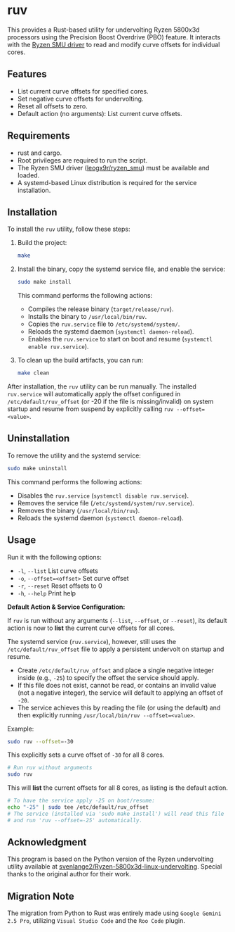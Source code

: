 # ruv

This provides a Rust-based utility for undervolting Ryzen 5800x3d processors using the Precision Boost Overdrive (PBO) feature. It interacts with the [Ryzen SMU driver](https://github.com/leogx9r/ryzen_smu) to read and modify curve offsets for individual cores.

## Features
- List current curve offsets for specified cores.
- Set negative curve offsets for undervolting.
- Reset all offsets to zero.
- Default action (no arguments): List current curve offsets.

## Requirements
- rust and cargo.
- Root privileges are required to run the script.
- The Ryzen SMU driver ([leogx9r/ryzen_smu](https://gitlab.com/leogx9r/ryzen_smu)) must be available and loaded.
- A systemd-based Linux distribution is required for the service installation.

## Installation

To install the `ruv` utility, follow these steps:

1. Build the project:
   ```bash
   make
   ```

2. Install the binary, copy the systemd service file, and enable the service:
   ```bash
   sudo make install
   ```
   This command performs the following actions:
   - Compiles the release binary (`target/release/ruv`).
   - Installs the binary to `/usr/local/bin/ruv`.
   - Copies the `ruv.service` file to `/etc/systemd/system/`.
   - Reloads the systemd daemon (`systemctl daemon-reload`).
   - Enables the `ruv.service` to start on boot and resume (`systemctl enable ruv.service`).

3. To clean up the build artifacts, you can run:
   ```bash
   make clean
   ```

After installation, the `ruv` utility can be run manually. The installed `ruv.service` will automatically apply the offset configured in `/etc/default/ruv_offset` (or -20 if the file is missing/invalid) on system startup and resume from suspend by explicitly calling `ruv --offset=<value>`.

## Uninstallation

To remove the utility and the systemd service:
```bash
sudo make uninstall
```
This command performs the following actions:
- Disables the `ruv.service` (`systemctl disable ruv.service`).
- Removes the service file (`/etc/systemd/system/ruv.service`).
- Removes the binary (`/usr/local/bin/ruv`).
- Reloads the systemd daemon (`systemctl daemon-reload`).

## Usage
Run it with the following options:

-  `-l`, `--list`                   List curve offsets
-  `-o`, `--offset=<offset>`        Set curve offset
-  `-r`, `--reset`                  Reset offsets to 0
-  `-h`, `--help`                   Print help

**Default Action & Service Configuration:**

If `ruv` is run without any arguments (`--list`, `--offset`, or `--reset`), its default action is now to **list** the current curve offsets for all cores.

The systemd service (`ruv.service`), however, still uses the `/etc/default/ruv_offset` file to apply a persistent undervolt on startup and resume.

- Create `/etc/default/ruv_offset` and place a single negative integer inside (e.g., `-25`) to specify the offset the service should apply.
- If this file does not exist, cannot be read, or contains an invalid value (not a negative integer), the service will default to applying an offset of `-20`.
- The service achieves this by reading the file (or using the default) and then explicitly running `/usr/local/bin/ruv --offset=<value>`.

Example:
```bash
sudo ruv --offset=-30
```
This explicitly sets a curve offset of `-30` for all 8 cores.

```bash
# Run ruv without arguments
sudo ruv
```
This will **list** the current offsets for all 8 cores, as listing is the default action.

```bash
# To have the service apply -25 on boot/resume:
echo "-25" | sudo tee /etc/default/ruv_offset
# The service (installed via 'sudo make install') will read this file
# and run 'ruv --offset=-25' automatically.
```

## Acknowledgment
This program is based on the Python version of the Ryzen undervolting utility available at [svenlange2/Ryzen-5800x3d-linux-undervolting](https://github.com/svenlange2/Ryzen-5800x3d-linux-undervolting). Special thanks to the original author for their work.

## Migration Note
The migration from Python to Rust was entirely made using `Google Gemini 2.5 Pro`, utilizing `Visual Studio Code` and the `Roo Code` plugin.